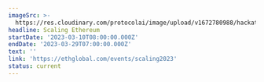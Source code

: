 ```yaml
---
imageSrc: >-
  https://res.cloudinary.com/protocolai/image/upload/v1672780988/hackathons/scalingethereum_nosvvz.png
headline: Scaling Ethereum
startDate: '2023-03-10T08:00:00.000Z'
endDate: '2023-03-29T07:00:00.000Z'
text: ''
link: 'https://ethglobal.com/events/scaling2023'
status: current
---
```


